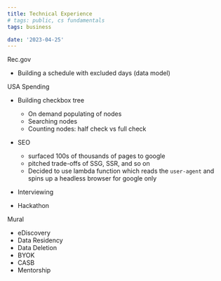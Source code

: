 ```yaml
---
title: Technical Experience
# tags: public, cs fundamentals
tags: business

date: '2023-04-25'
---
```


Rec.gov

- Building a schedule with excluded days (data model)

USA Spending

- Building checkbox tree

  - On demand populating of nodes
  - Searching nodes
  - Counting nodes: half check vs full check

- SEO

  - surfaced 100s of thousands of pages to google
  - pitched trade-offs of SSG, SSR, and so on
  - Decided to use lambda function which reads the `user-agent` and spins up a headless browser for google only

- Interviewing

- Hackathon

Mural

- eDiscovery
- Data Residency
- Data Deletion
- BYOK
- CASB
- Mentorship
